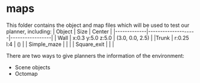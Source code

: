 # maps
This folder contains the object and map files which will be used to test our planner, including:
| Object      | Size               | Center          |
|-------------|--------------------|-----------------|
| Wall        | x:0.3 y:5.0 z:5.0  | (3.0, 0.0, 2.5) |
|Trunk        | r:0.25 l:4         | ()              |
| Simple_maze |                    |                 |
| Square_exit |                    |                 |

There are two ways to give planners the information of the environment:
* Scene objects
* Octomap


